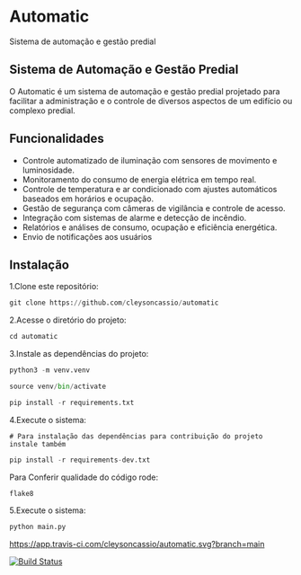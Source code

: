 # Automatic

 Sistema de automação e gestão predial

## Sistema de Automação e Gestão Predial

O Automatic  é um sistema de automação e gestão predial projetado para facilitar a administração e o controle de diversos aspectos de um edifício ou complexo predial.

## Funcionalidades

- Controle automatizado de iluminação com sensores de movimento e luminosidade.
- Monitoramento do consumo de energia elétrica em tempo real.
- Controle de temperatura e ar condicionado com ajustes automáticos baseados em horários e ocupação.
- Gestão de segurança com câmeras de vigilância e controle de acesso.
- Integração com sistemas de alarme e detecção de incêndio.
- Relatórios e
 análises de consumo, ocupação e eficiência energética.
- Envio de notificações aos usuários

## Instalação

1.Clone este repositório:

```python
git clone https://github.com/cleysoncassio/automatic
```

2.Acesse o diretório do projeto:

```python
cd automatic
```

3.Instale as dependências do projeto:

```python
python3 -m venv.venv
```

```python
source venv/bin/activate
```

```python
pip install -r requirements.txt
```

4.Execute o sistema:

`# Para instalação das dependências para contribuição do projeto instale também`

```python
pip install -r requirements-dev.txt
```

Para Conferir qualidade do código rode:

```console
flake8
```

5.Execute o sistema:

```python
python main.py
```

<https://app.travis-ci.com/cleysoncassio/automatic.svg?branch=main>

[![Build Status](https://app.travis-ci.com/cleysoncassio/automatic.svg?branch=main)](https://app.travis-ci.com/cleysoncassio/automatic)
